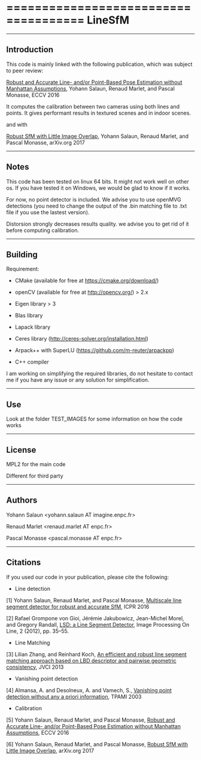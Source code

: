=====================================
LineSfM
=====================================

------------
Introduction
------------

This code is mainly linked with the following publication, which was subject to peer review: 

[Robust and Accurate Line- and/or Point-Based Pose Estimation without Manhattan Assumptions](https://drive.google.com/file/d/0B96kyL2SBsmzWDc4ekd2VElKY0U/view), Yohann Salaun, Renaud Marlet, and Pascal Monasse, ECCV 2016

It computes the calibration between two cameras using both lines and points. It gives performant results in textured scenes and in indoor scenes.

and with 

[Robust SfM with Little Image Overlap](https://arxiv.org/pdf/1703.07957.pdf), Yohann Salaun, Renaud Marlet, and Pascal Monasse, arXiv.org 2017

------------
Notes
------------

This code has been tested on linux 64 bits. It might not work well on other os. If you have tested it on Windows, we would be glad to know if it works.

For now, no point detector is included. We advise you to use openMVG detections (you need to change the output of the .bin matching file to .txt file if you use the lastest version).

Distorsion strongly decreases results quality. we advise you to get rid of it before computing calibration.

------------
Building
------------

Requirement:

- CMake (available for free at https://cmake.org/download/)

- openCV (available for free at http://opencv.org/) > 2.x

- Eigen library > 3

- Blas library

- Lapack library

- Ceres library (http://ceres-solver.org/installation.html)

- Arpack++ with SuperLU (https://github.com/m-reuter/arpackpp)

- C++ compiler

I am working on simplifying the required libraries, do not hesitate to contact me if you have any issue or any solution for simplification.

------------
Use
------------

Look at the folder TEST_IMAGES for some information on how the code works

------------
License
------------

MPL2 for the main code

Different for third party

------------
Authors
------------

Yohann Salaun <yohann.salaun AT imagine.enpc.fr>

Renaud Marlet <renaud.marlet AT enpc.fr>

Pascal Monasse <pascal.monasse AT enpc.fr>

------------
Citations
------------

If you used our code in your publication, please cite the following:

- Line detection

[1] Yohann Salaun, Renaud Marlet, and Pascal Monasse, [Multiscale line segment detector for robust and accurate SfM](https://drive.google.com/file/d/0B96kyL2SBsmzOFY0b2hnSm54eTQ/view),  ICPR 2016

[2] Rafael Grompone von Gioi, Jérémie Jakubowicz, Jean-Michel Morel, and Gregory Randall, [LSD: a Line Segment Detector](http://dx.doi.org/10.5201/ipol.2012.gjmr-lsd), Image Processing On Line, 2 (2012), pp. 35–55.

- Line Matching

[3] Lilian Zhang, and Reinhard Koch, [An efficient and robust line segment matching approach based on LBD descriptor and pairwise geometric consistency](http://www.sciencedirect.com/science/article/pii/S1047320313000874), JVCI 2013

- Vanishing point detection

[4] Almansa, A. and Desolneux, A. and Vamech, S., [Vanishing point detection without any a priori information](http://desolneux.perso.math.cnrs.fr/papers/ADV_vpoint_03.pdf), TPAMI 2003

- Calibration

[5] Yohann Salaun, Renaud Marlet, and Pascal Monasse, [Robust and Accurate Line- and/or Point-Based Pose Estimation without Manhattan Assumptions](https://drive.google.com/file/d/0B96kyL2SBsmzWDc4ekd2VElKY0U/view), ECCV 2016

[6] Yohann Salaun, Renaud Marlet, and Pascal Monasse, [Robust SfM with Little Image Overlap](https://arxiv.org/pdf/1703.07957.pdf), arXiv.org 2017



